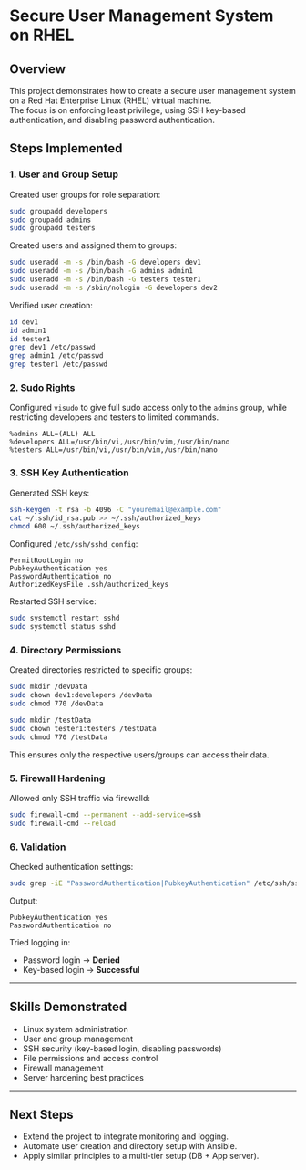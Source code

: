 # Secure User Management System on RHEL

## Overview
This project demonstrates how to create a secure user management system on a Red Hat Enterprise Linux (RHEL) virtual machine.  
The focus is on enforcing least privilege, using SSH key-based authentication, and disabling password authentication.

## Steps Implemented

### 1. User and Group Setup
Created user groups for role separation:
```bash
sudo groupadd developers
sudo groupadd admins
sudo groupadd testers
```

Created users and assigned them to groups:
```bash
sudo useradd -m -s /bin/bash -G developers dev1
sudo useradd -m -s /bin/bash -G admins admin1
sudo useradd -m -s /bin/bash -G testers tester1
sudo useradd -m -s /sbin/nologin -G developers dev2
```

Verified user creation:
```bash
id dev1
id admin1
id tester1
grep dev1 /etc/passwd
grep admin1 /etc/passwd
grep tester1 /etc/passwd
```

### 2. Sudo Rights
Configured `visudo` to give full sudo access only to the `admins` group, while restricting developers and testers to limited commands.

```plaintext
%admins ALL=(ALL) ALL
%developers ALL=/usr/bin/vi,/usr/bin/vim,/usr/bin/nano
%testers ALL=/usr/bin/vi,/usr/bin/vim,/usr/bin/nano
```

### 3. SSH Key Authentication
Generated SSH keys:
```bash
ssh-keygen -t rsa -b 4096 -C "youremail@example.com"
cat ~/.ssh/id_rsa.pub >> ~/.ssh/authorized_keys
chmod 600 ~/.ssh/authorized_keys
```

Configured `/etc/ssh/sshd_config`:
```plaintext
PermitRootLogin no
PubkeyAuthentication yes
PasswordAuthentication no
AuthorizedKeysFile .ssh/authorized_keys
```

Restarted SSH service:
```bash
sudo systemctl restart sshd
sudo systemctl status sshd
```

### 4. Directory Permissions
Created directories restricted to specific groups:
```bash
sudo mkdir /devData
sudo chown dev1:developers /devData
sudo chmod 770 /devData

sudo mkdir /testData
sudo chown tester1:testers /testData
sudo chmod 770 /testData
```

This ensures only the respective users/groups can access their data.

### 5. Firewall Hardening
Allowed only SSH traffic via firewalld:
```bash
sudo firewall-cmd --permanent --add-service=ssh
sudo firewall-cmd --reload
```

### 6. Validation
Checked authentication settings:
```bash
sudo grep -iE "PasswordAuthentication|PubkeyAuthentication" /etc/ssh/sshd_config | grep -v '^#'
```
Output:
```plaintext
PubkeyAuthentication yes
PasswordAuthentication no
```

Tried logging in:
- Password login → **Denied**
- Key-based login → **Successful**

---

## Skills Demonstrated
- Linux system administration  
- User and group management  
- SSH security (key-based login, disabling passwords)  
- File permissions and access control  
- Firewall management  
- Server hardening best practices  

---

## Next Steps
- Extend the project to integrate monitoring and logging.  
- Automate user creation and directory setup with Ansible.  
- Apply similar principles to a multi-tier setup (DB + App server).  

